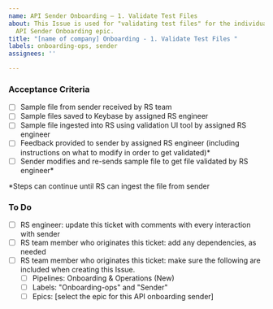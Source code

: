 ```yaml
---
name: API Sender Onboarding – 1. Validate Test Files
about: This Issue is used for "validating test files" for the individual sender's
  API Sender Onboarding epic.
title: "[name of company] Onboarding - 1. Validate Test Files "
labels: onboarding-ops, sender
assignees: ''

---
```


### Acceptance Criteria 
- [ ] Sample file from sender received by RS team 
- [ ] Sample files saved to Keybase by assigned RS engineer 
- [ ] Sample file ingested into RS using validation UI tool by assigned RS engineer 
- [ ] Feedback provided to sender by assigned RS engineer  (including instructions on what to modify in order to get validated)* 
- [ ] Sender modifies and re-sends sample file to get file validated by RS engineer* 

*Steps can continue until RS can ingest the file from sender 

### To Do 
- [ ] RS engineer: update this ticket with comments with every interaction with sender 
- [ ] RS team member who originates this ticket: add any dependencies, as needed 
- [ ] RS team member who originates this ticket: make sure the following are included when creating this Issue. 
     - [ ] Pipelines: Onboarding & Operations (New) 
     - [ ] Labels: "Onboarding-ops" and "Sender" 
     - [ ] Epics: [select the epic for this API onboarding sender]
